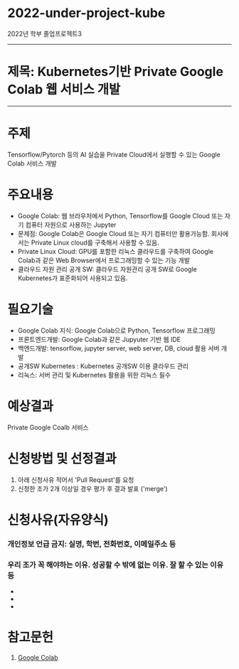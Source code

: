# 2022-under-project-kube
2022년 학부 졸업프로젝트3 

* * *
# 제목: Kubernetes기반 Private Google Colab 웹 서비스 개발
* * *

# 주제
Tensorflow/Pytorch 등의 AI 실습을 Private Cloud에서 실행할 수 있는 Google Colab 서비스 개발

# 주요내용 
+ Google Colab: 웹 브라우저에서 Python, Tensorflow를 Google Cloud 또는 자기 컴퓨터 자원으로 사용하는 Jupyter
+ 문제점: Google Colab은 Google Cloud 또는 자기 컴퓨터만 활용가능함. 회사에서는 Private Linux cloud를 구축해서 사용할 수 있음. 
+ Private Linux Cloud: GPU를 포함한 리눅스 클라우드를 구축하여 Google Colab과 같은 Web Browser에서 프로그래밍할 수 있는 기능 개발
+ 클라우드 자원 관리 공개 SW: 클라우드 자원관리 공개 SW로 Google Kubernetes가 표준화되어 사용되고 있음.  

# 필요기술
+ Google Colab 지식: Google Colab으로 Python, Tensorflow 프로그래밍 
+ 프론트엔드개발: Google Colab과 같은 Jupyuter 기반 웹 IDE 
+ 백엔드개발: tensorflow, jupyter server, web server, DB, cloud 활용 서버 개발
+ 공개SW Kubernetes : Kubernetes 공개SW 이용 클라우드 관리
+ 리눅스: 서버 관리 및 Kubernetes 활용을 위한 리눅스 필수


# 예상결과
Private Google Coalb 서비스


# 신청방법 및 선정결과
1. 아래 신청사유 적어서 'Pull Request'를 요청
2. 신청한 조가 2개 이상일 경우 평가 후 결과 발표 ('merge')

# 신청사유(자유양식) 
### 개인정보 언급 금지: 실명, 학번, 전화번호, 이메일주소 등
### 우리 조가 꼭 해야하는 이유. 성공할 수 밖에 없는 이유. 잘 할 수 있는 이유 등
*
* 
*

# 참고문헌
1. [Google Colab](https://colab.research.google.com)
